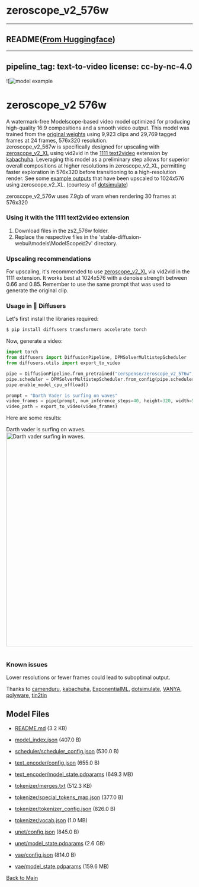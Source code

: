 
# zeroscope_v2_576w
---


## README([From Huggingface](https://huggingface.co/cerspense/zeroscope_v2_576w))

---
pipeline_tag: text-to-video
license: cc-by-nc-4.0
---

![![model example](https://i.imgur.com/1mrNnh8.png)

# zeroscope_v2 576w
A watermark-free Modelscope-based video model optimized for producing high-quality 16:9 compositions and a smooth video output. This model was trained from the [original weights](https://huggingface.co/damo-vilab/modelscope-damo-text-to-video-synthesis) using 9,923 clips and 29,769 tagged frames at 24 frames, 576x320 resolution.<br />
zeroscope_v2_567w is specifically designed for upscaling with [zeroscope_v2_XL](https://huggingface.co/cerspense/zeroscope_v2_XL) using vid2vid in the [1111 text2video](https://github.com/kabachuha/sd-webui-text2video) extension by [kabachuha](https://github.com/kabachuha). Leveraging this model as a preliminary step allows for superior overall compositions at higher resolutions in zeroscope_v2_XL, permitting faster exploration in 576x320 before transitioning to a high-resolution render. See some [example outputs](https://www.youtube.com/watch?v=HO3APT_0UA4) that have been upscaled to 1024x576 using zeroscope_v2_XL. (courtesy of [dotsimulate](https://www.instagram.com/dotsimulate/))<br />

zeroscope_v2_576w uses 7.9gb of vram when rendering 30 frames at 576x320

### Using it with the 1111 text2video extension

1. Download files in the zs2_576w folder.
2. Replace the respective files in the 'stable-diffusion-webui\models\ModelScope\t2v' directory.

### Upscaling recommendations

For upscaling, it's recommended to use [zeroscope_v2_XL](https://huggingface.co/cerspense/zeroscope_v2_XL) via vid2vid in the 1111 extension. It works best at 1024x576 with a denoise strength between 0.66 and 0.85. Remember to use the same prompt that was used to generate the original clip. <br />

### Usage in 🧨 Diffusers

Let's first install the libraries required:

```bash
$ pip install diffusers transformers accelerate torch
```

Now, generate a video:

```py
import torch
from diffusers import DiffusionPipeline, DPMSolverMultistepScheduler
from diffusers.utils import export_to_video

pipe = DiffusionPipeline.from_pretrained("cerspense/zeroscope_v2_576w", torch_dtype=torch.float16)
pipe.scheduler = DPMSolverMultistepScheduler.from_config(pipe.scheduler.config)
pipe.enable_model_cpu_offload()

prompt = "Darth Vader is surfing on waves"
video_frames = pipe(prompt, num_inference_steps=40, height=320, width=576, num_frames=24).frames
video_path = export_to_video(video_frames)
```

Here are some results:

<table>
    <tr>
        Darth vader is surfing on waves.
        <br>
        <img src="https://huggingface.co/datasets/huggingface/documentation-images/resolve/main/diffusers/darthvader_cerpense.gif"
            alt="Darth vader surfing in waves."
            style="width: 576;" />
        </center></td>
    </tr>
</table>

### Known issues

Lower resolutions or fewer frames could lead to suboptimal output. <br />

Thanks to [camenduru](https://github.com/camenduru), [kabachuha](https://github.com/kabachuha), [ExponentialML](https://github.com/ExponentialML), [dotsimulate](https://www.instagram.com/dotsimulate/), [VANYA](https://twitter.com/veryVANYA), [polyware](https://twitter.com/polyware_ai), [tin2tin](https://github.com/tin2tin)<br />



## Model Files

- [README.md](https://paddlenlp.bj.bcebos.com/models/community/cerspense/zeroscope_v2_576w/README.md) (3.2 KB)

- [model_index.json](https://paddlenlp.bj.bcebos.com/models/community/cerspense/zeroscope_v2_576w/model_index.json) (407.0 B)

- [scheduler/scheduler_config.json](https://paddlenlp.bj.bcebos.com/models/community/cerspense/zeroscope_v2_576w/scheduler/scheduler_config.json) (530.0 B)

- [text_encoder/config.json](https://paddlenlp.bj.bcebos.com/models/community/cerspense/zeroscope_v2_576w/text_encoder/config.json) (655.0 B)

- [text_encoder/model_state.pdparams](https://paddlenlp.bj.bcebos.com/models/community/cerspense/zeroscope_v2_576w/text_encoder/model_state.pdparams) (649.3 MB)

- [tokenizer/merges.txt](https://paddlenlp.bj.bcebos.com/models/community/cerspense/zeroscope_v2_576w/tokenizer/merges.txt) (512.3 KB)

- [tokenizer/special_tokens_map.json](https://paddlenlp.bj.bcebos.com/models/community/cerspense/zeroscope_v2_576w/tokenizer/special_tokens_map.json) (377.0 B)

- [tokenizer/tokenizer_config.json](https://paddlenlp.bj.bcebos.com/models/community/cerspense/zeroscope_v2_576w/tokenizer/tokenizer_config.json) (826.0 B)

- [tokenizer/vocab.json](https://paddlenlp.bj.bcebos.com/models/community/cerspense/zeroscope_v2_576w/tokenizer/vocab.json) (1.0 MB)

- [unet/config.json](https://paddlenlp.bj.bcebos.com/models/community/cerspense/zeroscope_v2_576w/unet/config.json) (845.0 B)

- [unet/model_state.pdparams](https://paddlenlp.bj.bcebos.com/models/community/cerspense/zeroscope_v2_576w/unet/model_state.pdparams) (2.6 GB)

- [vae/config.json](https://paddlenlp.bj.bcebos.com/models/community/cerspense/zeroscope_v2_576w/vae/config.json) (814.0 B)

- [vae/model_state.pdparams](https://paddlenlp.bj.bcebos.com/models/community/cerspense/zeroscope_v2_576w/vae/model_state.pdparams) (159.6 MB)


[Back to Main](../../)